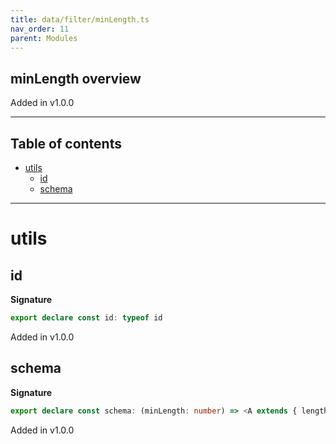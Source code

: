 ```yaml
---
title: data/filter/minLength.ts
nav_order: 11
parent: Modules
---
```


## minLength overview

Added in v1.0.0

---

<h2 class="text-delta">Table of contents</h2>

- [utils](#utils)
  - [id](#id)
  - [schema](#schema)

---

# utils

## id

**Signature**

```ts
export declare const id: typeof id
```

Added in v1.0.0

## schema

**Signature**

```ts
export declare const schema: (minLength: number) => <A extends { length: number }>(self: any) => any
```

Added in v1.0.0
